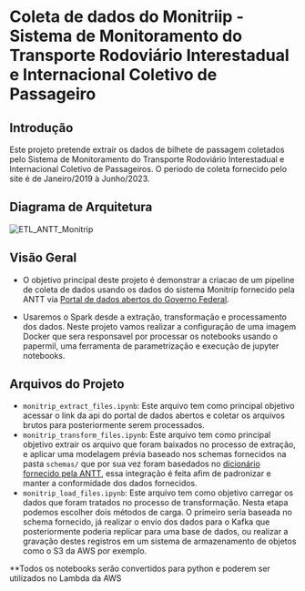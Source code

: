 
# Coleta de dados do Monitriip - Sistema de Monitoramento do Transporte Rodoviário Interestadual e Internacional Coletivo de Passageiro

## Introdução
Este projeto pretende extrair os dados de bilhete de passagem coletados pelo Sistema de Monitoramento do Transporte Rodoviário Interestadual e Internacional Coletivo de Passageiros. O periodo de coleta fornecido pelo site é de Janeiro/2019 à Junho/2023.

## Diagrama de Arquitetura

![ETL_ANTT_Monitrip]()

## Visão Geral

+ O objetivo principal deste projeto é demonstrar a criacao de um pipeline de coleta de dados usando os dados do sistema Monitrip fornecido pela ANTT via [Portal de dados abertos do Governo Federal](https://dados.gov.br/dados/conjuntos-dados/monitriip-bilhetes-de-passagem1).

+ Usaremos o Spark desde a extração, transformação e processamento dos dados. Neste projeto vamos realizar a configuração de uma imagem Docker que sera responsavel por processar os notebooks usando o papermil, uma ferramenta de parametrização e execução de jupyter notebooks.

## Arquivos do Projeto

+ ``monitrip_extract_files.ipynb``: Este arquivo tem como principal objetivo acessar o link da api do portal de dados abertos e coletar os arquivos brutos para posteriormente serem processados.
+ ``monitrip_transform_files.ipynb``: Este arquivo tem como principal objetivo extrair os arquivo que foram baixados no processo de extração, e aplicar uma modelagem prévia baseado nos schemas fornecidos na pasta ```schemas/``` que por sua vez foram basedados no [dicionário fornecido pela ANTT](https://dados.antt.gov.br/dataset/989414bc-6327-4a1c-be47-22ba31a9d271/resource/375d8963-d0e2-4cd3-bc5f-e532613646b3/download/venda_passagem_dicionario_dados.pdf), essa integração é feita afim de padronizar e manter a conformidade dos dados fornecidos.
+ ``monitrip_load_files.ipynb``: Este arquivo tem como objetivo carregar os dados que foram tratados no processo de transformação. Nesta etapa podemos escolher dois métodos de carga. O primeiro seria baseada no schema fornecido, já realizar o envio dos dados para o Kafka que posteriormente poderia replicar para uma base de dados, ou realizar a gravação destes registros em um sistema de armazenamento de objetos como o S3 da AWS por exemplo.

**Todos os notebooks serão convertidos para python e poderem ser utilizados no Lambda da AWS 
